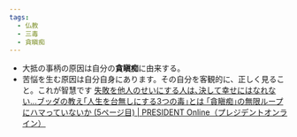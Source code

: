 ```yaml
---
tags:
  - 仏教
  - 三毒
  - 貪瞋痴
---
```


- 大抵の事柄の原因は自分の**貪瞋痴**に由来する。
- 苦悩を生む原因は自分自身にあります。その自分を客観的に、正しく見ること。これが智慧です
[失敗を他人のせいにする人は､決して幸せにはなれない…ブッダの教え｢人生を台無しにする3つの毒｣とは ｢貪瞋痴｣の無限ループにハマっていないか (5ページ目) | PRESIDENT Online（プレジデントオンライン）](https://president.jp/articles/-/68282?page=5)